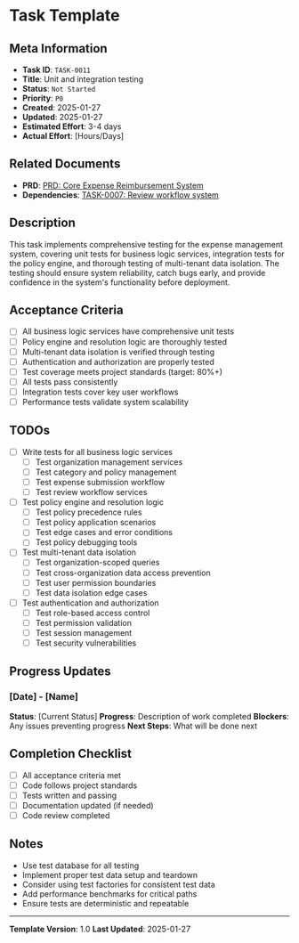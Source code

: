# Task Template

## Meta Information

- **Task ID**: `TASK-0011`
- **Title**: Unit and integration testing
- **Status**: `Not Started`
- **Priority**: `P0`
- **Created**: 2025-01-27
- **Updated**: 2025-01-27
- **Estimated Effort**: 3-4 days
- **Actual Effort**: [Hours/Days]

## Related Documents

- **PRD**: [PRD: Core Expense Reimbursement System](../product/prd-main.md)
- **Dependencies**: [TASK-0007: Review workflow system](task-0007-review-workflow-system.md)

## Description

This task implements comprehensive testing for the expense management system, covering unit tests for business logic services, integration tests for the policy engine, and thorough testing of multi-tenant data isolation. The testing should ensure system reliability, catch bugs early, and provide confidence in the system's functionality before deployment.

## Acceptance Criteria

- [ ] All business logic services have comprehensive unit tests
- [ ] Policy engine and resolution logic are thoroughly tested
- [ ] Multi-tenant data isolation is verified through testing
- [ ] Authentication and authorization are properly tested
- [ ] Test coverage meets project standards (target: 80%+)
- [ ] All tests pass consistently
- [ ] Integration tests cover key user workflows
- [ ] Performance tests validate system scalability

## TODOs

- [ ] Write tests for all business logic services
  - [ ] Test organization management services
  - [ ] Test category and policy management
  - [ ] Test expense submission workflow
  - [ ] Test review workflow services
- [ ] Test policy engine and resolution logic
  - [ ] Test policy precedence rules
  - [ ] Test policy application scenarios
  - [ ] Test edge cases and error conditions
  - [ ] Test policy debugging tools
- [ ] Test multi-tenant data isolation
  - [ ] Test organization-scoped queries
  - [ ] Test cross-organization data access prevention
  - [ ] Test user permission boundaries
  - [ ] Test data isolation edge cases
- [ ] Test authentication and authorization
  - [ ] Test role-based access control
  - [ ] Test permission validation
  - [ ] Test session management
  - [ ] Test security vulnerabilities

## Progress Updates

### [Date] - [Name]
**Status**: [Current Status]
**Progress**: Description of work completed
**Blockers**: Any issues preventing progress
**Next Steps**: What will be done next

## Completion Checklist

- [ ] All acceptance criteria met
- [ ] Code follows project standards
- [ ] Tests written and passing
- [ ] Documentation updated (if needed)
- [ ] Code review completed

## Notes

- Use test database for all testing
- Implement proper test data setup and teardown
- Consider using test factories for consistent test data
- Add performance benchmarks for critical paths
- Ensure tests are deterministic and repeatable

---

**Template Version**: 1.0
**Last Updated**: 2025-01-27
